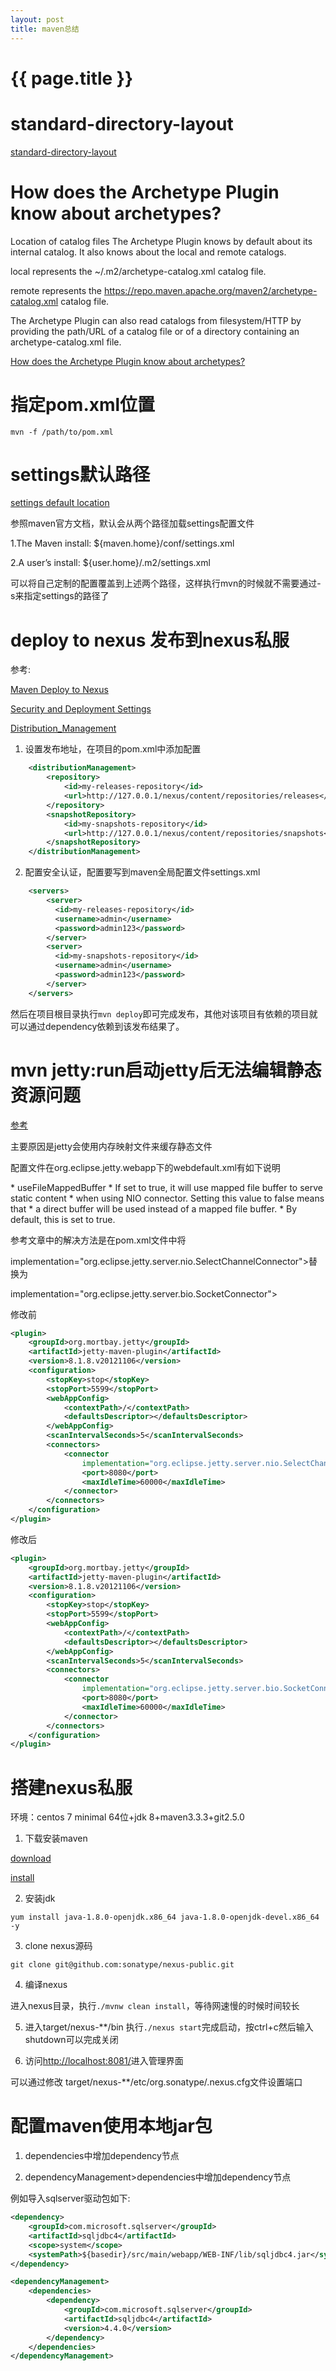 ```yaml
---
layout: post
title: maven总结
---
```

{{ page.title }}
================

# standard-directory-layout

[standard-directory-layout](https://maven.apache.org/guides/introduction/introduction-to-the-standard-directory-layout.html)

# How does the Archetype Plugin know about archetypes?

Location of catalog files
The Archetype Plugin knows by default about its internal catalog. It also knows about the local and remote catalogs.

local represents the ~/.m2/archetype-catalog.xml catalog file.

remote represents the https://repo.maven.apache.org/maven2/archetype-catalog.xml catalog file.

The Archetype Plugin can also read catalogs from filesystem/HTTP by providing the path/URL of a catalog file or of a directory containing an archetype-catalog.xml file.

[How does the Archetype Plugin know about archetypes?](https://maven.apache.org/archetype/maven-archetype-plugin/specification/archetype-catalog.html)

# 指定pom.xml位置

`mvn -f /path/to/pom.xml`

# settings默认路径

[settings default location](https://maven.apache.org/settings.html#Quick_Overview)

参照maven官方文档，默认会从两个路径加载settings配置文件

1.The Maven install: ${maven.home}/conf/settings.xml

2.A user’s install: ${user.home}/.m2/settings.xml

可以将自己定制的配置覆盖到上述两个路径，这样执行mvn的时候就不需要通过-s来指定settings的路径了

# deploy to nexus 发布到nexus私服

参考:

[Maven Deploy to Nexus](http://www.baeldung.com/maven-deploy-nexus)

[Security and Deployment Settings](https://maven.apache.org/guides/mini/guide-deployment-security-settings.html)

[Distribution_Management](http://maven.apache.org/pom.html#Distribution_Management)

1. 设置发布地址，在项目的pom.xml中添加配置

```xml
    <distributionManagement>
        <repository>
            <id>my-releases-repository</id>
            <url>http://127.0.0.1/nexus/content/repositories/releases</url>
        </repository>
        <snapshotRepository>
            <id>my-snapshots-repository</id>
            <url>http://127.0.0.1/nexus/content/repositories/snapshots</url>
        </snapshotRepository>
    </distributionManagement>
```

2. 配置安全认证，配置要写到maven全局配置文件settings.xml

```xml
    <servers>
        <server>
          <id>my-releases-repository</id>
          <username>admin</username>
          <password>admin123</password>
        </server>
        <server>
          <id>my-snapshots-repository</id>
          <username>admin</username>
          <password>admin123</password>
        </server>
    </servers>    
```

然后在项目根目录执行`mvn deploy`即可完成发布，其他对该项目有依赖的项目就可以通过dependency依赖到该发布结果了。

# mvn jetty:run启动jetty后无法编辑静态资源问题

[参考](http://false.ekta.is/2010/12/jettyrun-maven-plugin-file-locking-on-windows-a-better-way/)

主要原因是jetty会使用内存映射文件来缓存静态文件

配置文件在org.eclipse.jetty.webapp下的webdefault.xml有如下说明

 \*  useFileMappedBuffer
 \*  If set to true, it will use mapped file buffer to serve static content
 \*  when using NIO connector. Setting this value to false means that
 \*  a direct buffer will be used instead of a mapped file buffer.
 \*  By default, this is set to true.

 参考文章中的解决方法是在pom.xml文件中将
 
 implementation="org.eclipse.jetty.server.nio.SelectChannelConnector">替换为
 
 implementation="org.eclipse.jetty.server.bio.SocketConnector">
 
 修改前

```xml 
<plugin>
    <groupId>org.mortbay.jetty</groupId>
    <artifactId>jetty-maven-plugin</artifactId>
    <version>8.1.8.v20121106</version>
    <configuration>
        <stopKey>stop</stopKey>
        <stopPort>5599</stopPort>
        <webAppConfig>
            <contextPath>/</contextPath>
            <defaultsDescriptor></defaultsDescriptor>
        </webAppConfig>
        <scanIntervalSeconds>5</scanIntervalSeconds>
        <connectors>
            <connector
                implementation="org.eclipse.jetty.server.nio.SelectChannelConnector">
                <port>8080</port>
                <maxIdleTime>60000</maxIdleTime>
            </connector>
        </connectors>
    </configuration>
</plugin>
```

  修改后
  
```xml
<plugin>
    <groupId>org.mortbay.jetty</groupId>
    <artifactId>jetty-maven-plugin</artifactId>
    <version>8.1.8.v20121106</version>
    <configuration>
        <stopKey>stop</stopKey>
        <stopPort>5599</stopPort>
        <webAppConfig>
            <contextPath>/</contextPath>
            <defaultsDescriptor></defaultsDescriptor>
        </webAppConfig>
        <scanIntervalSeconds>5</scanIntervalSeconds>
        <connectors>
            <connector
                implementation="org.eclipse.jetty.server.bio.SocketConnector">
                <port>8080</port>
                <maxIdleTime>60000</maxIdleTime>
            </connector>
        </connectors>
    </configuration>
</plugin>
```
 

# 搭建nexus私服

环境：centos 7 minimal 64位+jdk 8+maven3.3.3+git2.5.0

1. 下载安装maven

[download](http://maven.apache.org/download.html)

[install](http://maven.apache.org/install.html)

2. 安装jdk

`yum install java-1.8.0-openjdk.x86_64 java-1.8.0-openjdk-devel.x86_64 -y`

3. clone nexus源码

`git clone git@github.com:sonatype/nexus-public.git`

4. 编译nexus

进入nexus目录，执行`./mvnw clean install`，等待网速慢的时候时间较长

5. 进入target/nexus-**/bin 执行`./nexus start`完成启动，按ctrl+c然后输入shutdown可以完成关闭

6. 访问[http://localhost:8081/](http://localhost:8081/)进入管理界面

可以通过修改 target/nexus-**/etc/org.sonatype/.nexus.cfg文件设置端口


# 配置maven使用本地jar包

1. dependencies中增加dependency节点

2. dependencyManagement>dependencies中增加dependency节点

例如导入sqlserver驱动包如下:

```xml
<dependency>
    <groupId>com.microsoft.sqlserver</groupId>
    <artifactId>sqljdbc4</artifactId>
    <scope>system</scope>
    <systemPath>${basedir}/src/main/webapp/WEB-INF/lib/sqljdbc4.jar</systemPath>
</dependency>

<dependencyManagement>
    <dependencies>
        <dependency>
            <groupId>com.microsoft.sqlserver</groupId>
            <artifactId>sqljdbc4</artifactId>
            <version>4.4.0</version>
        </dependency>
    </dependencies>
</dependencyManagement>
```
